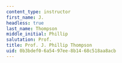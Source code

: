 ```yaml
---
content_type: instructor
first_name: J.
headless: true
last_name: Thompson
middle_initial: Phillip
salutation: Prof.
title: Prof. J. Phillip Thompson
uid: 0b3bdef0-6a54-97ee-8b14-68c518aa8acb
---
```


